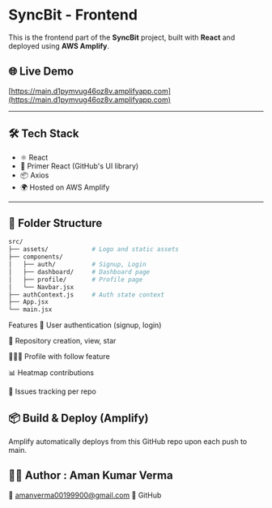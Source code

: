 # SyncBit - Frontend

This is the frontend part of the **SyncBit** project, built with **React** and deployed using **AWS Amplify**.

## 🌐 Live Demo
[https://main.d1pymvug46oz8v.amplifyapp.com](https://main.d1pymvug46oz8v.amplifyapp.com)

---

## 🛠 Tech Stack

- ⚛️ React
- 🎨 Primer React (GitHub's UI library)
- 📦 Axios
- 🌍 Hosted on AWS Amplify

---

## 📁 Folder Structure

```bash
src/
├── assets/            # Logo and static assets
├── components/
│   ├── auth/          # Signup, Login
│   ├── dashboard/     # Dashboard page
│   ├── profile/       # Profile page
│   └── Navbar.jsx
├── authContext.js     # Auth state context
├── App.jsx
└── main.jsx
```

Features
🔐 User authentication (signup, login)

📁 Repository creation, view, star

🧑‍🤝‍🧑 Profile with follow feature

📊 Heatmap contributions

🐛 Issues tracking per repo

## 📦 Build & Deploy (Amplify)
Amplify automatically deploys from this GitHub repo upon each push to main.

## 🧑‍💻 Author : Aman Kumar Verma
📧 amanverma00199900@gmail.com
🔗 GitHub

